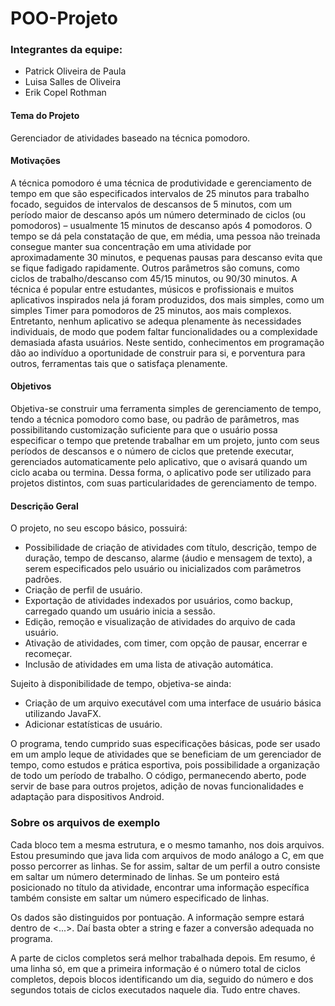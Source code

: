 # POO-Projeto


### Integrantes da equipe:

- Patrick Oliveira de Paula
- Luisa Salles de Oliveira
- Erik Copel Rothman

#### Tema do Projeto
Gerenciador de atividades baseado na técnica pomodoro.

#### Motivações
A técnica pomodoro é uma técnica de produtividade e gerenciamento de tempo em que são especificados intervalos de 25 minutos para trabalho focado, seguidos de intervalos de descansos de 5 minutos, com um período maior de descanso após um número determinado de ciclos (ou pomodoros) – usualmente 15 minutos de descanso após 4 pomodoros. O tempo se dá pela constatação de que, em média, uma pessoa não treinada consegue manter sua concentração em uma atividade por aproximadamente 30 minutos, e pequenas pausas para descanso evita que se fique fadigado rapidamente. Outros parâmetros são comuns, como ciclos de trabalho/descanso com 45/15 minutos, ou 90/30 minutos.
A técnica é popular entre estudantes, músicos e profissionais e muitos aplicativos inspirados nela já foram produzidos, dos mais simples, como um simples Timer para pomodoros de 25 minutos, aos mais complexos. Entretanto, nenhum aplicativo se adequa plenamente às necessidades individuais, de modo que podem faltar funcionalidades ou a complexidade demasiada afasta usuários. Neste sentido, conhecimentos em programação dão ao indivíduo a oportunidade de construir para si, e porventura para outros, ferramentas tais que o satisfaça plenamente.


#### Objetivos
Objetiva-se construir uma ferramenta simples de gerenciamento de tempo, tendo a técnica pomodoro como base, ou padrão de parâmetros, mas possibilitando customização suficiente para que o usuário possa especificar o tempo que pretende trabalhar em um projeto, junto com seus períodos de descansos e o número de ciclos que pretende executar, gerenciados automaticamente pelo aplicativo, que o avisará quando um ciclo acaba ou termina. Dessa forma, o aplicativo pode ser utilizado para projetos distintos, com suas particularidades de gerenciamento de tempo.

#### Descrição Geral
O projeto, no seu escopo básico, possuirá:
- Possibilidade de criação de atividades com título, descrição, tempo de duração, tempo de descanso, alarme (áudio e mensagem de texto), a serem especificados pelo usuário ou inicializados com parâmetros padrões.
- Criação de perfil de usuário.
- Exportação de atividades indexados por usuários, como backup, carregado quando um usuário inicia a sessão.
- Edição, remoção e visualização de atividades do arquivo de cada usuário.
- Ativação de atividades, com timer, com opção de pausar, encerrar e recomeçar.
- Inclusão de atividades em uma lista de ativação automática.

Sujeito à disponibilidade de tempo, objetiva-se ainda: 
- Criação de um arquivo executável com uma interface de usuário básica utilizando JavaFX.
- Adicionar estatísticas de usuário. 

O programa, tendo cumprido suas especificações básicas, pode ser usado em um amplo leque de atividades que se beneficiam de um gerenciador de tempo, como estudos e prática esportiva, pois possibilidade a organização de todo um período de trabalho. O código, permanecendo aberto, pode servir de base para outros projetos, adição de novas funcionalidades e adaptação para dispositivos Android.


### Sobre os arquivos de exemplo

Cada bloco tem a mesma estrutura, e o mesmo tamanho, nos dois arquivos. Estou presumindo que java lida com arquivos de modo análogo a C, em que posso percorrer as linhas. Se for assim, saltar de um perfil a outro consiste em saltar um número determinado de linhas. Se um ponteiro está posicionado no título da atividade, encontrar uma informação específica também consiste em saltar um número especificado de linhas.

Os dados são distinguidos por pontuação. A informação sempre estará dentro de <...>. Daí basta obter a string e fazer a conversão adequada no programa.

A parte de ciclos completos será melhor trabalhada depois. Em resumo, é uma linha só, em que a primeira informação é o número total de ciclos completos, depois blocos identificando um dia, seguido do número e dos segundos totais de ciclos executados naquele dia. Tudo entre chaves.